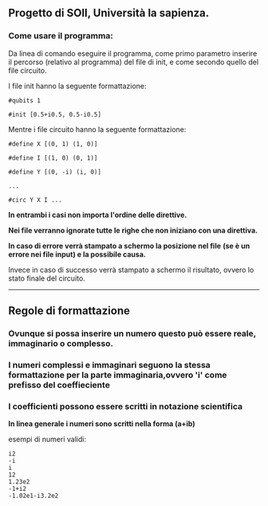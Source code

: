 ## Progetto di SOII, Università la sapienza.

### Come usare il programma:

Da linea di comando eseguire il programma,
come primo parametro inserire il percorso (relativo al programma)
del file di init, e come secondo quello del file circuito.

I file init hanno la seguente formattazione:

```
#qubits 1

#init [0.5+i0.5, 0.5-i0.5]
```

Mentre i file circuito hanno la seguente formattazione:

```
#define X [(0, 1) (1, 0)]

#define I [(1, 0) (0, 1)]

#define Y [(0, -i) (i, 0)]

...

#circ Y X I ...
```

**In entrambi i casi non importa l'ordine delle direttive.**

**Nei file verranno ignorate tutte le righe che non iniziano con una direttiva.**

**In caso di errore verrà stampato a schermo la posizione nel file**
**(se è un errore nei file input) e la possibile causa.**

Invece in caso di successo verrà stampato a schermo il risultato, ovvero
lo stato finale del circuito.

-----------------
## Regole di formattazione

### Ovunque si possa inserire un numero questo può essere reale, immaginario o complesso.

### I numeri complessi e immaginari seguono la stessa formattazione per la parte immaginaria,ovvero 'i' come prefisso del coeffieciente

### I coefficienti possono essere scritti in notazione scientifica

**In linea generale i numeri sono scritti nella forma (a+ib)**

esempi di numeri validi:
```
i2
-i
i
12
1.23e2
-1+i2
-1.02e1-i3.2e2
```
